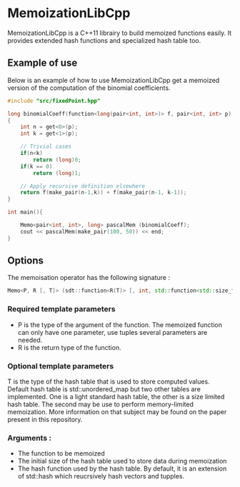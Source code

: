 # MemoizationLibCpp

MemoizationLibCpp is a C++11 librairy to build memoized functions easily.
It provides extended hash functions and specialized hash table too.

## Example of use

Below is an example of how to use MemoizationLibCpp get a memoized version of the computation of the binomial coefficients.

```cpp
#include "src/fixedPoint.hpp"

long binomialCoeff(function<long(pair<int, int>)> f, pair<int, int> p)
{
    int n = get<0>(p);
    int k = get<1>(p);

    // Trivial cases
    if(n<k)
        return (long)0;
    if(k == 0)
        return (long)1;

    // Apply recursive definition elsewhere
    return f(make_pair(n-1,k)) + f(make_pair(n-1, k-1));
}

int main(){

    Memo<pair<int, int>, long> pascalMem (binomialCoeff);
    cout << pascalMem(make_pair(100, 50)) << end;
}
```

## Options

The memoisation operator has the following signature : 

```cpp
Memo<P, R [, T]> (sdt::function<R(T)> [, int, std::function<std::size_t(T)>]);
```

### Required template parameters
- P is the type of the argument of the function. The memoized function can only have one parameter, use tuples several parameters are needed.
- R is the return type of the function.

### Optional template parameters
T is the type of the hash table that is used to store computed values.
Default hash table is std::unordered_map but two other tables are implemented. One is a light standard hash table, the other is a size limited hash table.
The second may be use to perform memory-limited memoization. More information on that subject may be found on the paper present in this repository.

### Arguments :
- The function to be memoized
- The initial size of the hash table used to store data during memoization
- The hash function used by the hash table. By default, it is an extension of std::hash which reucrsively hash vectors and tupples.

